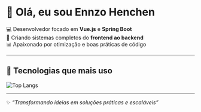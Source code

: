 # 👋 Olá, eu sou Ennzo Henchen

💻 Desenvolvedor focado em **Vue.js** e **Spring Boot**  
🚀 Criando sistemas completos do **frontend ao backend**  
📊 Apaixonado por otimização e boas práticas de código  

---

## 🚀 Tecnologias que mais uso

![Top Langs](https://github-readme-stats-6unbzokkh.vercel.app/api/top-langs/?username=EnnzoHenchen&layout=compact&langs_count=8&theme=radical)

---

✨ _“Transformando ideias em soluções práticas e escaláveis”_
